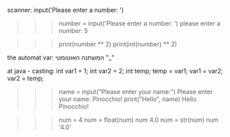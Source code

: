 scanner:
input('Please enter a number: ')

>>> number = input('Please enter a number: ')
>>> please enter a number: 5

>>> print(number ** 2)
>>> print(int(number) ** 2)

the automat var:
המשתנה האוטומטי "_"

at java - casting:
int var1 = 1;
int var2 = 2;
int temp;
temp = var1;
var1 = var2;
var2 = temp;

>>> name = input("Please enter your name:")
Please enter your name: Pinocchio!
>>> print("Hello", name)
Hello Pinocchio!

>>> num = 4
>>> num = float(num)
>>> num
4.0
>>> num = str(num)
>>> num
'4.0'